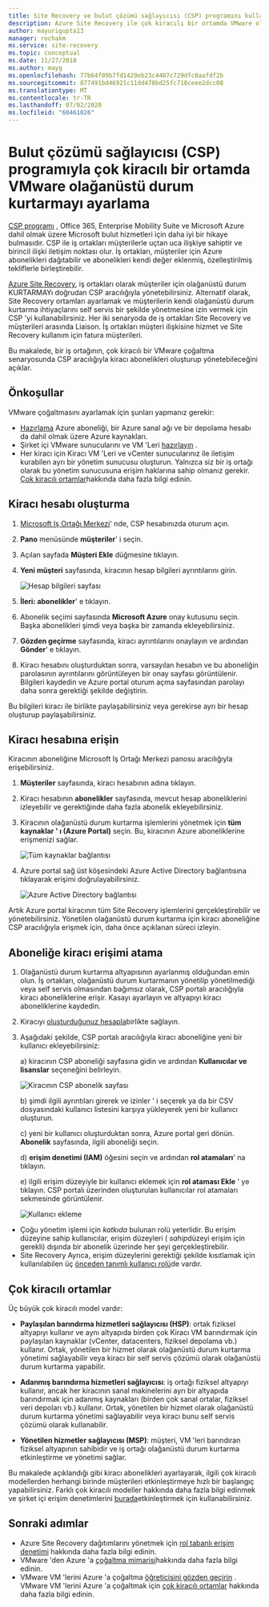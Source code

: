 ```yaml
---
title: Site Recovery ve bulut çözümü sağlayıcısı (CSP) programını kullanarak çok kiracılı bir ortamda Azure 'da VMware olağanüstü durum kurtarmayı ayarlama | Microsoft Docs
description: Azure Site Recovery ile çok kiracılı bir ortamda VMware olağanüstü durum kurtarmanın nasıl ayarlanacağını açıklar.
author: mayurigupta13
manager: rochakm
ms.service: site-recovery
ms.topic: conceptual
ms.date: 11/27/2018
ms.author: mayg
ms.openlocfilehash: 77b64f09b7fd1429eb23c4407c729dfc0aafdf2b
ms.sourcegitcommit: 877491bd46921c11dd478bd25fc718ceee2dcc08
ms.translationtype: MT
ms.contentlocale: tr-TR
ms.lasthandoff: 07/02/2020
ms.locfileid: "60461026"
---
```

# <a name="set-up-vmware-disaster-recovery-in-a-multi-tenancy-environment-with-the-cloud-solution-provider-csp-program"></a>Bulut çözümü sağlayıcısı (CSP) programıyla çok kiracılı bir ortamda VMware olağanüstü durum kurtarmayı ayarlama

[CSP programı](https://partner.microsoft.com/en-US/cloud-solution-provider) , Office 365, Enterprise Mobility Suite ve Microsoft Azure dahil olmak üzere Microsoft bulut hizmetleri için daha iyi bir hikaye bulmasıdır. CSP ile iş ortakları müşterilerle uçtan uca ilişkiye sahiptir ve birincil ilişki iletişim noktası olur. İş ortakları, müşteriler için Azure abonelikleri dağıtabilir ve abonelikleri kendi değer eklenmiş, özelleştirilmiş tekliflerle birleştirebilir.

[Azure Site Recovery](site-recovery-overview.md), iş ortakları olarak müşteriler için olağanüstü durum KURTARMAYı doğrudan CSP aracılığıyla yönetebilirsiniz. Alternatif olarak, Site Recovery ortamları ayarlamak ve müşterilerin kendi olağanüstü durum kurtarma ihtiyaçlarını self servis bir şekilde yönetmesine izin vermek için CSP 'yi kullanabilirsiniz. Her iki senaryoda de iş ortakları Site Recovery ve müşterileri arasında Liaison. İş ortakları müşteri ilişkisine hizmet ve Site Recovery kullanım için fatura müşterileri.

Bu makalede, bir iş ortağının, çok kiracılı bir VMware çoğaltma senaryosunda CSP aracılığıyla kiracı abonelikleri oluşturup yönetebileceğini açıklar.

## <a name="prerequisites"></a>Önkoşullar

VMware çoğaltmasını ayarlamak için şunları yapmanız gerekir:

- [Hazırlama](tutorial-prepare-azure.md) Azure aboneliği, bir Azure sanal ağı ve bir depolama hesabı da dahil olmak üzere Azure kaynakları.
- Şirket içi VMware sunucularını ve VM 'Leri [hazırlayın](vmware-azure-tutorial-prepare-on-premises.md) .
- Her kiracı için Kiracı VM 'Leri ve vCenter sunucularınız ile iletişim kurabilen ayrı bir yönetim sunucusu oluşturun. Yalnızca siz bir iş ortağı olarak bu yönetim sunucusuna erişim haklarına sahip olmanız gerekir. [Çok kiracılı ortamlar](vmware-azure-multi-tenant-overview.md)hakkında daha fazla bilgi edinin.

## <a name="create-a-tenant-account"></a>Kiracı hesabı oluşturma

1. [Microsoft Iş Ortağı Merkezi](https://partnercenter.microsoft.com/)' nde, CSP hesabınızda oturum açın.
2. **Pano** menüsünde **müşteriler**' i seçin.
3. Açılan sayfada **Müşteri Ekle** düğmesine tıklayın.
4. **Yeni müşteri** sayfasında, kiracının hesap bilgileri ayrıntılarını girin.

    ![Hesap bilgileri sayfası](./media/vmware-azure-multi-tenant-csp-disaster-recovery/customer-add-filled.png)

5. **İleri: abonelikler**' e tıklayın.
6. Abonelik seçimi sayfasında **Microsoft Azure** onay kutusunu seçin. Başka abonelikleri şimdi veya başka bir zamanda ekleyebilirsiniz.
7. **Gözden geçirme** sayfasında, kiracı ayrıntılarını onaylayın ve ardından **Gönder**' e tıklayın.
8. Kiracı hesabını oluşturduktan sonra, varsayılan hesabın ve bu aboneliğin parolasının ayrıntılarını görüntüleyen bir onay sayfası görüntülenir. Bilgileri kaydedin ve Azure portal oturum açma sayfasından parolayı daha sonra gerektiği şekilde değiştirin.

Bu bilgileri kiracı ile birlikte paylaşabilirsiniz veya gerekirse ayrı bir hesap oluşturup paylaşabilirsiniz.

## <a name="access-the-tenant-account"></a>Kiracı hesabına erişin

Kiracının aboneliğine Microsoft Iş Ortağı Merkezi panosu aracılığıyla erişebilirsiniz.

1. **Müşteriler** sayfasında, kiracı hesabının adına tıklayın.
2. Kiracı hesabının **abonelikler** sayfasında, mevcut hesap aboneliklerini izleyebilir ve gerektiğinde daha fazla abonelik ekleyebilirsiniz.
3. Kiracının olağanüstü durum kurtarma işlemlerini yönetmek için **tüm kaynaklar ' ı (Azure Portal)** seçin. Bu, kiracının Azure aboneliklerine erişmenizi sağlar.

    ![Tüm kaynaklar bağlantısı](./media/vmware-azure-multi-tenant-csp-disaster-recovery/all-resources-select.png)  

4. Azure portal sağ üst köşesindeki Azure Active Directory bağlantısına tıklayarak erişimi doğrulayabilirsiniz.

    ![Azure Active Directory bağlantısı](./media/vmware-azure-multi-tenant-csp-disaster-recovery/aad-admin-display.png)

Artık Azure portal kiracının tüm Site Recovery işlemlerini gerçekleştirebilir ve yönetebilirsiniz. Yönetilen olağanüstü durum kurtarma için kiracı aboneliğine CSP aracılığıyla erişmek için, daha önce açıklanan süreci izleyin.

## <a name="assign-tenant-access-to-the-subscription"></a>Aboneliğe kiracı erişimi atama

1. Olağanüstü durum kurtarma altyapısının ayarlanmış olduğundan emin olun. İş ortakları, olağanüstü durum kurtarmanın yönetilip yönetilmediği veya self servis olmasından bağımsız olarak, CSP portalı aracılığıyla kiracı aboneliklerine erişir. Kasayı ayarlayın ve altyapıyı kiracı aboneliklerine kaydedin.
2. Kiracıyı [oluşturduğunuz hesapla](#create-a-tenant-account)birlikte sağlayın.
3. Aşağıdaki şekilde, CSP portalı aracılığıyla kiracı aboneliğine yeni bir kullanıcı ekleyebilirsiniz:

    a) kiracının CSP aboneliği sayfasına gidin ve ardından **Kullanıcılar ve lisanslar** seçeneğini belirleyin.

      ![Kiracının CSP abonelik sayfası](./media/vmware-azure-multi-tenant-csp-disaster-recovery/users-and-licences.png)

    b) şimdi ilgili ayrıntıları girerek ve izinler ' i seçerek ya da bir CSV dosyasındaki kullanıcı listesini karşıya yükleyerek yeni bir kullanıcı oluşturun.
    
    c) yeni bir kullanıcı oluşturduktan sonra, Azure portal geri dönün. **Abonelik** sayfasında, ilgili aboneliği seçin.

    d) **erişim denetimi (IAM)** öğesini seçin ve ardından **rol atamaları**' na tıklayın.

    e) ilgili erişim düzeyiyle bir kullanıcı eklemek için **rol ataması Ekle** ' ye tıklayın. CSP portalı üzerinden oluşturulan kullanıcılar rol atamaları sekmesinde görüntülenir.

      ![Kullanıcı ekleme](./media/vmware-azure-multi-tenant-csp-disaster-recovery/add-user-subscription.png)

- Çoğu yönetim işlemi için *katkıda* bulunan rolü yeterlidir. Bu erişim düzeyine sahip kullanıcılar, erişim düzeyleri ( *sahip*düzeyi erişim için gerekli) dışında bir abonelik üzerinde her şeyi gerçekleştirebilir.
- Site Recovery Ayrıca, erişim düzeylerini gerektiği şekilde kısıtlamak için kullanılabilen üç [önceden tanımlı kullanıcı rolü](site-recovery-role-based-linked-access-control.md)de vardır.

## <a name="multi-tenant-environments"></a>Çok kiracılı ortamlar

Üç büyük çok kiracılı model vardır:

* **Paylaşılan barındırma hizmetleri sağlayıcısı (HSP)**: ortak fiziksel altyapıyı kullanır ve aynı altyapıda birden çok Kiracı VM barındırmak için paylaşılan kaynaklar (vCenter, datacenters, fiziksel depolama vb.) kullanır. Ortak, yönetilen bir hizmet olarak olağanüstü durum kurtarma yönetimi sağlayabilir veya kiracı bir self servis çözümü olarak olağanüstü durum kurtarma yapabilir.

* **Adanmış barındırma hizmetleri sağlayıcısı**: iş ortağı fiziksel altyapıyı kullanır, ancak her kiracının sanal makinelerini ayrı bir altyapıda barındırmak için adanmış kaynakları (birden çok sanal ortalar, fiziksel veri depoları vb.) kullanır. Ortak, yönetilen bir hizmet olarak olağanüstü durum kurtarma yönetimi sağlayabilir veya kiracı bunu self servis çözümü olarak kullanabilir.

* **Yönetilen hizmetler sağlayıcısı (MSP)**: müşteri, VM 'leri barındıran fiziksel altyapının sahibidir ve iş ortağı olağanüstü durum kurtarma etkinleştirme ve yönetimi sağlar.

Bu makalede açıklandığı gibi kiracı abonelikleri ayarlayarak, ilgili çok kiracılı modellerden herhangi birinde müşterileri etkinleştirmeye hızlı bir başlangıç yapabilirsiniz. Farklı çok kiracılı modeller hakkında daha fazla bilgi edinmek ve şirket içi erişim denetimlerini [burada](vmware-azure-multi-tenant-overview.md)etkinleştirmek için kullanabilirsiniz.

## <a name="next-steps"></a>Sonraki adımlar
- Azure Site Recovery dağıtımlarını yönetmek için [rol tabanlı erişim denetimi](site-recovery-role-based-linked-access-control.md) hakkında daha fazla bilgi edinin.
- VMware 'den Azure 'a [çoğaltma mimarisi](vmware-azure-architecture.md)hakkında daha fazla bilgi edinin.
- VMware VM 'lerini Azure 'a çoğaltma [öğreticisini gözden geçirin](vmware-azure-tutorial.md) .
VMware VM 'lerini Azure 'a çoğaltmak için [çok kiracılı ortamlar](vmware-azure-multi-tenant-overview.md) hakkında daha fazla bilgi edinin.
